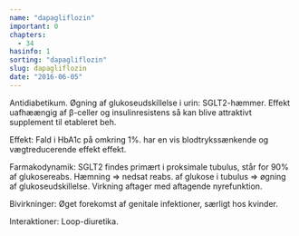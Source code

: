 ```yaml
---
name: "dapagliflozin"
important: 0
chapters:  
  - 34
hasinfo: 1
sorting: "dapagliflozin"
slug: dapagliflozin
date: "2016-06-05"
---
```


Antidiabetikum. Øgning af glukoseudskillelse i urin: SGLT2-hæmmer. Effekt uafhæængig af β-celler og insulinresistens så kan blive attraktivt supplement til etableret beh.

Effekt: Fald i HbA1c på omkring 1%. har en vis blodtrykssænkende og vægtreducerende effekt effekt.

Farmakodynamik: SGLT2 findes primært i proksimale tubulus, står for 90% af glukosereabs. Hæmning => nedsat reabs. af glukose i tubulus => øgning af glukoseudskillelse. Virkning aftager med aftagende nyrefunktion. 

Bivirkninger: Øget forekomst af genitale infektioner, særligt hos kvinder.

Interaktioner: Loop-diuretika.
